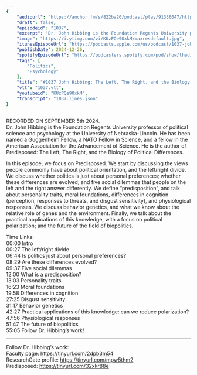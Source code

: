 ```yaml
---
{
	"audiourl": "https://anchor.fm/s/822ba20/podcast/play/91336047/https%3A%2F%2Fd3ctxlq1ktw2nl.cloudfront.net%2Fstaging%2F2024-8-5%2F944c32ed-870f-cfee-18c2-74e74945c853.m4a",
	"draft": false,
	"episodeid": "1037",
	"excerpt": "Dr. John Hibbing is the Foundation Regents University professor of political science and psychology at the University of Nebraska-Lincoln. He has been named a Guggenheim Fellow, a NATO Fellow in Science, and a fellow in the American Association for the Advancement of Science. He is the author of Predisposed: The Left, The Right, and the Biology of Political Differences.",
	"image": "https://i.ytimg.com/vi/KUzPQe9OxkM/maxresdefault.jpg",
	"itunesEpisodeUrl": "https://podcasts.apple.com/us/podcast/1037-john-hibbing-the-left-the-right-and/id1451347236?i=1000681773096&uo=4",
	"publishDate": 2024-12-26,
	"spotifyEpisodeUrl": "https://podcasters.spotify.com/pod/show/thedissenter/episodes/1037-John-Hibbing-The-Left--The-Right--and-the-Biology-of-Political-Differences-e2o1rtf",
	"tags": [
		"Politics",
		"Psychology"
	],
	"title": "#1037 John Hibbing: The Left, The Right, and the Biology of Political Differences",
	"vtt": "1037.vtt",
	"youtubeid": "KUzPQe9OxkM",
	"transcript": "1037.lines.json"
}
---
```

RECORDED ON SEPTEMBER 5th 2024.  
Dr. John Hibbing is the Foundation Regents University professor of political science and psychology at the University of Nebraska-Lincoln. He has been named a Guggenheim Fellow, a NATO Fellow in Science, and a fellow in the American Association for the Advancement of Science. He is the author of Predisposed: The Left, The Right, and the Biology of Political Differences.

In this episode, we focus on Predisposed. We start by discussing the views people commonly have about political orientation, and the left/right divide. We discuss whether politics is just about personal preferences; whether these differences are evolved; and five social dilemmas that people on the left and the right answer differently. We define “predisposition”, and talk about personality traits, moral foundations, differences in cognition (perception, responses to threats, and disgust sensitivity), and physiological responses. We discuss behavior genetics, and what we know about the relative role of genes and the environment. Finally, we talk about the practical applications of this knowledge, with a focus on political polarization; and the future of the field of biopolitics.

Time Links:  
<time>00:00</time> Intro  
<time>00:27</time> The left/right divide  
<time>06:44</time> Is politics just about personal preferences?  
<time>08:29</time> Are these differences evolved?  
<time>09:37</time> Five social dilemmas  
<time>12:00</time> What is a predisposition?  
<time>13:03</time> Personality traits  
<time>16:23</time> Moral foundations  
<time>19:58</time> Differences in cognition  
<time>27:25</time> Disgust sensitivity  
<time>31:17</time> Behavior genetics  
<time>42:27</time> Practical applications of this knowledge: can we reduce polarization?  
<time>47:56</time> Physiological responses  
<time>51:47</time> The future of biopolitics  
<time>55:05</time> Follow Dr. Hibbing’s work!

---

Follow Dr. Hibbing’s work:  
Faculty page: https://tinyurl.com/2dpb3m54  
ResearchGate profile: https://tinyurl.com/mpw5thm2  
Predisposed: https://tinyurl.com/32xkr88e
